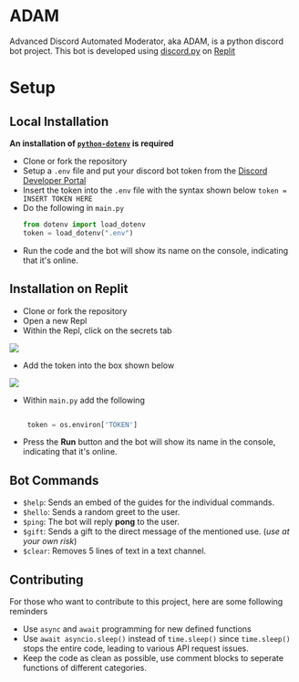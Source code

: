 # ADAM
Advanced Discord Automated Moderator, aka ADAM, is a python discord bot project. This bot is developed using [discord.py](https://github.com/Rapptz/discord.py) on [Replit](https://replit.com)



# Setup
## Local Installation
**An installation of [`python-dotenv`](https://pypi.org/project/python-dotenv/) is required**
- Clone or fork the repository
- Setup a `.env` file and put your discord bot token from the [Discord Developer Portal](https://discord.com/developers/applications)
- Insert the token into the `.env` file with the syntax shown below
`token = INSERT TOKEN HERE`
- Do the following in `main.py`
  ```python
  from dotenv import load_dotenv
  token = load_dotenv(".env")
  ```
- Run the code and the bot will show its name on the console, indicating that  it's online.
## Installation on Replit
- Clone or fork the repository
- Open a new Repl
- Within the Repl, click on the secrets tab
  
![](https://i.imgur.com/Yq7h5re.png)
- Add the token into the box shown below

![](https://i.imgur.com/MgFLrE8.png)
- Within `main.py` add the following
  ```python
  
   token = os.environ['TOKEN']
   ```
- Press the **Run** button and the bot will show its name in the console, indicating that it's online.

## Bot Commands
- `$help`: Sends an embed of the guides for the individual commands.
- `$hello`: Sends a random greet to the user.
- `$ping`: The bot will reply **pong** to the user.
- `$gift`: Sends a gift to the direct message of the mentioned use. (*use at your own risk*)
- `$clear`: Removes 5 lines of text in a text channel.
## Contributing
For those who want to contribute to this project, here are some following reminders
- Use `async` and `await` programming for new defined functions
- Use `await asyncio.sleep()` instead of `time.sleep()` since `time.sleep()` stops the entire code, leading to various API request issues.
- Keep the code as clean as possible, use comment blocks to seperate functions of different categories.

